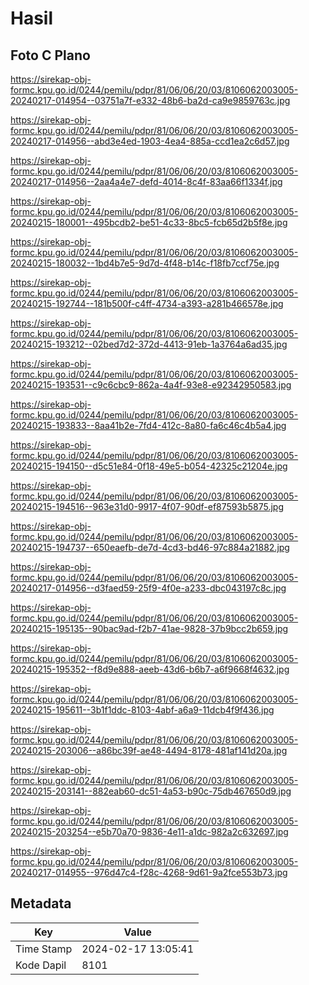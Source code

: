 # Hasil

## Foto C Plano

https://sirekap-obj-formc.kpu.go.id/0244/pemilu/pdpr/81/06/06/20/03/8106062003005-20240217-014954--03751a7f-e332-48b6-ba2d-ca9e9859763c.jpg

https://sirekap-obj-formc.kpu.go.id/0244/pemilu/pdpr/81/06/06/20/03/8106062003005-20240217-014956--abd3e4ed-1903-4ea4-885a-ccd1ea2c6d57.jpg

https://sirekap-obj-formc.kpu.go.id/0244/pemilu/pdpr/81/06/06/20/03/8106062003005-20240217-014956--2aa4a4e7-defd-4014-8c4f-83aa66f1334f.jpg

https://sirekap-obj-formc.kpu.go.id/0244/pemilu/pdpr/81/06/06/20/03/8106062003005-20240215-180001--495bcdb2-be51-4c33-8bc5-fcb65d2b5f8e.jpg

https://sirekap-obj-formc.kpu.go.id/0244/pemilu/pdpr/81/06/06/20/03/8106062003005-20240215-180032--1bd4b7e5-9d7d-4f48-b14c-f18fb7ccf75e.jpg

https://sirekap-obj-formc.kpu.go.id/0244/pemilu/pdpr/81/06/06/20/03/8106062003005-20240215-192744--181b500f-c4ff-4734-a393-a281b466578e.jpg

https://sirekap-obj-formc.kpu.go.id/0244/pemilu/pdpr/81/06/06/20/03/8106062003005-20240215-193212--02bed7d2-372d-4413-91eb-1a3764a6ad35.jpg

https://sirekap-obj-formc.kpu.go.id/0244/pemilu/pdpr/81/06/06/20/03/8106062003005-20240215-193531--c9c6cbc9-862a-4a4f-93e8-e92342950583.jpg

https://sirekap-obj-formc.kpu.go.id/0244/pemilu/pdpr/81/06/06/20/03/8106062003005-20240215-193833--8aa41b2e-7fd4-412c-8a80-fa6c46c4b5a4.jpg

https://sirekap-obj-formc.kpu.go.id/0244/pemilu/pdpr/81/06/06/20/03/8106062003005-20240215-194150--d5c51e84-0f18-49e5-b054-42325c21204e.jpg

https://sirekap-obj-formc.kpu.go.id/0244/pemilu/pdpr/81/06/06/20/03/8106062003005-20240215-194516--963e31d0-9917-4f07-90df-ef87593b5875.jpg

https://sirekap-obj-formc.kpu.go.id/0244/pemilu/pdpr/81/06/06/20/03/8106062003005-20240215-194737--650eaefb-de7d-4cd3-bd46-97c884a21882.jpg

https://sirekap-obj-formc.kpu.go.id/0244/pemilu/pdpr/81/06/06/20/03/8106062003005-20240217-014956--d3faed59-25f9-4f0e-a233-dbc043197c8c.jpg

https://sirekap-obj-formc.kpu.go.id/0244/pemilu/pdpr/81/06/06/20/03/8106062003005-20240215-195135--90bac9ad-f2b7-41ae-9828-37b9bcc2b659.jpg

https://sirekap-obj-formc.kpu.go.id/0244/pemilu/pdpr/81/06/06/20/03/8106062003005-20240215-195352--f8d9e888-aeeb-43d6-b6b7-a6f9668f4632.jpg

https://sirekap-obj-formc.kpu.go.id/0244/pemilu/pdpr/81/06/06/20/03/8106062003005-20240215-195611--3b1f1ddc-8103-4abf-a6a9-11dcb4f9f436.jpg

https://sirekap-obj-formc.kpu.go.id/0244/pemilu/pdpr/81/06/06/20/03/8106062003005-20240215-203006--a86bc39f-ae48-4494-8178-481af141d20a.jpg

https://sirekap-obj-formc.kpu.go.id/0244/pemilu/pdpr/81/06/06/20/03/8106062003005-20240215-203141--882eab60-dc51-4a53-b90c-75db467650d9.jpg

https://sirekap-obj-formc.kpu.go.id/0244/pemilu/pdpr/81/06/06/20/03/8106062003005-20240215-203254--e5b70a70-9836-4e11-a1dc-982a2c632697.jpg

https://sirekap-obj-formc.kpu.go.id/0244/pemilu/pdpr/81/06/06/20/03/8106062003005-20240217-014955--976d47c4-f28c-4268-9d61-9a2fce553b73.jpg


## Metadata

| Key        | Value               |
| ---------- | ------------------- |
| Time Stamp | 2024-02-17 13:05:41 |
| Kode Dapil | 8101                |



